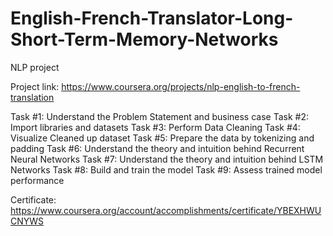 # English-French-Translator-Long-Short-Term-Memory-Networks
NLP project 


Project link: https://www.coursera.org/projects/nlp-english-to-french-translation

Task #1: Understand the Problem Statement and business case 
Task #2: Import libraries and datasets
Task #3: Perform Data Cleaning
Task #4: Visualize Cleaned up dataset
Task #5: Prepare the data by tokenizing and padding
Task #6: Understand the theory and intuition behind Recurrent Neural Networks 
Task #7: Understand the theory and intuition behind LSTM Networks
Task #8: Build and train the model
Task #9: Assess trained model performance

Certificate: https://www.coursera.org/account/accomplishments/certificate/YBEXHWUCNYWS 
